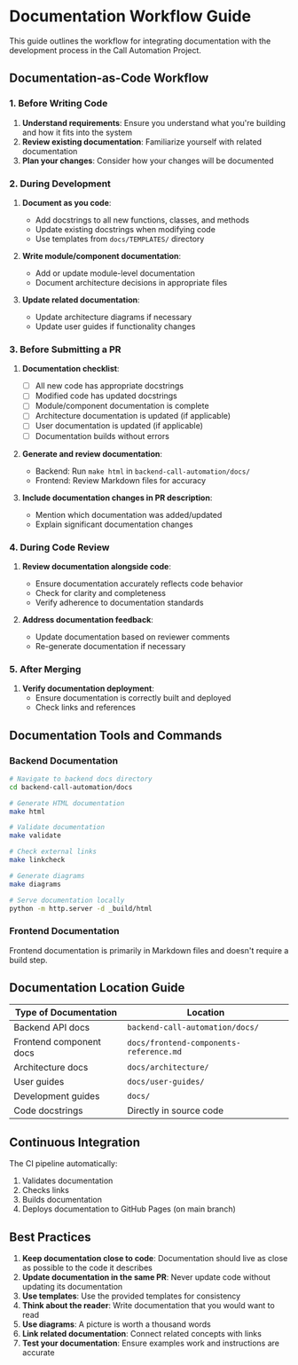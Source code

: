 # Documentation Workflow Guide

This guide outlines the workflow for integrating documentation with the development process in the Call Automation Project.

## Documentation-as-Code Workflow

### 1. Before Writing Code

1. **Understand requirements**: Ensure you understand what you're building and how it fits into the system
2. **Review existing documentation**: Familiarize yourself with related documentation
3. **Plan your changes**: Consider how your changes will be documented

### 2. During Development

1. **Document as you code**:
   - Add docstrings to all new functions, classes, and methods
   - Update existing docstrings when modifying code
   - Use templates from `docs/TEMPLATES/` directory

2. **Write module/component documentation**:
   - Add or update module-level documentation
   - Document architecture decisions in appropriate files

3. **Update related documentation**:
   - Update architecture diagrams if necessary
   - Update user guides if functionality changes

### 3. Before Submitting a PR

1. **Documentation checklist**:
   - [ ] All new code has appropriate docstrings
   - [ ] Modified code has updated docstrings
   - [ ] Module/component documentation is complete
   - [ ] Architecture documentation is updated (if applicable)
   - [ ] User documentation is updated (if applicable)
   - [ ] Documentation builds without errors

2. **Generate and review documentation**:
   - Backend: Run `make html` in `backend-call-automation/docs/`
   - Frontend: Review Markdown files for accuracy

3. **Include documentation changes in PR description**:
   - Mention which documentation was added/updated
   - Explain significant documentation changes

### 4. During Code Review

1. **Review documentation alongside code**:
   - Ensure documentation accurately reflects code behavior
   - Check for clarity and completeness
   - Verify adherence to documentation standards

2. **Address documentation feedback**:
   - Update documentation based on reviewer comments
   - Re-generate documentation if necessary

### 5. After Merging

1. **Verify documentation deployment**:
   - Ensure documentation is correctly built and deployed
   - Check links and references

## Documentation Tools and Commands

### Backend Documentation

```bash
# Navigate to backend docs directory
cd backend-call-automation/docs

# Generate HTML documentation
make html

# Validate documentation
make validate

# Check external links
make linkcheck

# Generate diagrams
make diagrams

# Serve documentation locally
python -m http.server -d _build/html
```

### Frontend Documentation

Frontend documentation is primarily in Markdown files and doesn't require a build step.

## Documentation Location Guide

| Type of Documentation | Location |
|-----------------------|----------|
| Backend API docs | `backend-call-automation/docs/` |
| Frontend component docs | `docs/frontend-components-reference.md` |
| Architecture docs | `docs/architecture/` |
| User guides | `docs/user-guides/` |
| Development guides | `docs/` |
| Code docstrings | Directly in source code |

## Continuous Integration

The CI pipeline automatically:
1. Validates documentation
2. Checks links
3. Builds documentation
4. Deploys documentation to GitHub Pages (on main branch)

## Best Practices

1. **Keep documentation close to code**: Documentation should live as close as possible to the code it describes
2. **Update documentation in the same PR**: Never update code without updating its documentation
3. **Use templates**: Use the provided templates for consistency
4. **Think about the reader**: Write documentation that you would want to read
5. **Use diagrams**: A picture is worth a thousand words
6. **Link related documentation**: Connect related concepts with links
7. **Test your documentation**: Ensure examples work and instructions are accurate
